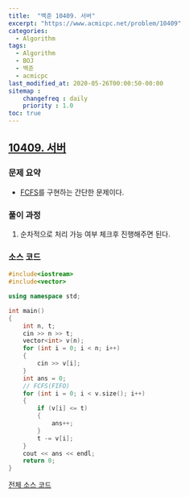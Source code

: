 ```yaml
---
title:  "백준 10409. 서버"
excerpt: "https://www.acmicpc.net/problem/10409"
categories:
  - Algorithm
tags:
  - Algorithm
  - BOJ
  - 백준
  - acmicpc
last_modified_at: 2020-05-26T00:00:50-00:00
sitemap :
    changefreq : daily
    priority : 1.0
toc: true
---
```


## [10409. 서버](https://www.acmicpc.net/problem/10409)
### 문제 요약
- [FCFS](https://tdm1223.github.io/data%20structure/QUEUE/)를 구현하는 간단한 문제이다.

### 풀이 과정
1. 순차적으로 처리 가능 여부 체크후 진행해주면 된다.

### 소스 코드
```cpp
#include<iostream>
#include<vector>

using namespace std;

int main()
{
    int n, t;
    cin >> n >> t;
    vector<int> v(n);
    for (int i = 0; i < n; i++)
    {
        cin >> v[i];
    }
    int ans = 0;
    // FCFS(FIFO)
    for (int i = 0; i < v.size(); i++)
    {
        if (v[i] <= t)
        {
            ans++;
        }
        t -= v[i];
    }
    cout << ans << endl;
    return 0;
}
```

[전체 소스 코드](https://github.com/tdm1223/Algorithm/blob/master/acmicpc.net/source/10409.cpp)